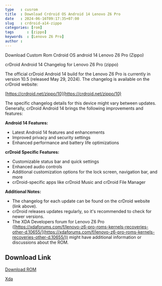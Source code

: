 ```yaml
---
type   : cusrom
title  : Download Crdroid OS Android 14 Lenovo Z6 Pro
date   : 2024-06-16T09:17:35+07:00
slug   : crdroid-a14-zippo
categories: [rom]
tags      : [zippo]
keywords  : [Lenovo Z6 Pro]
author :
---
```


Download Custom Rom Crdroid OS android 14 Lenovo Z6 Pro (Zippo)

crDroid Android 14 Changelog for Lenovo Z6 Pro (zippo)

The official crDroid Android 14 build for the Lenovo Z6 Pro is currently in version 10.5 (released May 29, 2024). The changelog is available on the crDroid website:

[https://crdroid.net/zippo/10](https://crdroid.net/zippo/10)

The specific changelog details for this device might vary between updates. Generally, crDroid Android 14 brings the following improvements and features:

**Android 14 Features:**

* Latest Android 14 features and enhancements
* Improved privacy and security settings
* Enhanced performance and battery life optimizations

**crDroid Specific Features:**

* Customizable status bar and quick settings
* Enhanced audio controls
* Additional customization options for the lock screen, navigation bar, and more
* crDroid-specific apps like crDroid Music and crDroid File Manager

**Additional Notes:**

* The changelog for each update can be found on the crDroid website (link above).
* crDroid releases updates regularly, so it's recommended to check for newer versions.
* The XDA Developers forum for Lenovo Z6 Pro ([https://xdaforums.com/f/lenovo-z6-pro-roms-kernels-recoveries-other-d.10655/](https://xdaforums.com/f/lenovo-z6-pro-roms-kernels-recoveries-other-d.10655/)) might have additional information or discussions about the ROM.



## Download Link
[Download ROM](https://sourceforge.net/projects/crdroid/files/zippo/10.x/)

[Xda](https://forum.xda-developers.com/t/rom-12-1-unofficial-zippo-crdroid-v8-5-26-05-2022.4450677)


